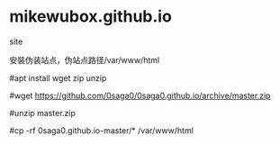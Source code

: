 # mikewubox.github.io
site

安裝伪装站点，伪站点路径/var/www/html

#apt install wget zip unzip

#wget https://github.com/0saga0/0saga0.github.io/archive/master.zip

#unzip master.zip

#cp -rf 0saga0.github.io-master/*  /var/www/html
